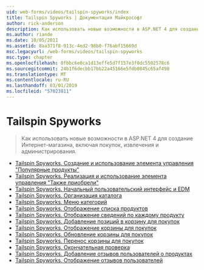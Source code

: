 ```yaml
---
uid: web-forms/videos/tailspin-spyworks/index
title: Tailspin Spyworks | Документация Майкрософт
author: rick-anderson
description: Как использовать новые возможности в ASP.NET 4 для создание Интернет-магазина, включая покупок, извлечения и администрирования.
ms.author: riande
ms.date: 10/05/2011
ms.assetid: 8aa371f8-913c-4ed2-98b0-f76abf15669d
msc.legacyurl: /web-forms/videos/tailspin-spyworks
msc.type: chapter
ms.openlocfilehash: 0fbbc6e0ca1d13effe5d7f157e3f0dc5502578c6
ms.sourcegitcommit: 24b1f6decbb17bb22a45166e5fdb0845c65af498
ms.translationtype: MT
ms.contentlocale: ru-RU
ms.lasthandoff: 03/01/2019
ms.locfileid: "57023811"
---
```

<a name="tailspin-spyworks"></a>Tailspin Spyworks
====================
> Как использовать новые возможности в ASP.NET 4 для создание Интернет-магазина, включая покупок, извлечения и администрирования.


- [Tailspin Spyworks. Создание и использование элемента управления "Популярные продукты"](tailspin-spyworks-creating-and-using-the-popular-products-control.md)
- [Tailspin Spyworks. Реализация и использование элемента управления "Также приобрели"](tailspin-spyworks-implementing-and-using-the-also-purchased-control.md)
- [Tailspin Spyworks. Начальный пользовательский интерфейс и EDM](tailspin-spyworks-intro-ui-and-edm.md)
- [Tailspin Spyworks. Организация каталога](tailspin-spyworks-directory-organization.md)
- [Tailspin Spyworks. Меню категорий](tailspin-spyworks-category-menu.md)
- [Tailspin Spyworks. Отображение списка продуктов](tailspin-spyworks-display-the-product-list.md)
- [Tailspin Spyworks. Отображение сведений по каждому продукту](tailspin-spyworks-display-per-product-details.md)
- [Tailspin Spyworks. Добавление позиций в корзину для покупок](tailspin-spyworks-adding-items-to-the-shopping-cart.md)
- [Tailspin Spyworks. Отображение корзины для покупок](tailspin-spyworks-display-shopping-cart.md)
- [Tailspin Spyworks. Обновление корзины для покупок](tailspin-spyworks-update-the-shopping-cart.md)
- [Tailspin Spyworks. Перенос корзины для покупок](tailspin-spyworks-migrate-the-shopping-cart.md)
- [Tailspin Spyworks. Окончательная проверка](tailspin-spyworks-final-check-out.md)
- [Tailspin Spyworks. Добавление отзывов пользователей о продуктах](tailspin-spyworks-adding-user-product-reviews.md)
- [Tailspin Spyworks. Отображение отзывов пользователей](tailspin-spyworks-displaying-user-reviews.md)
